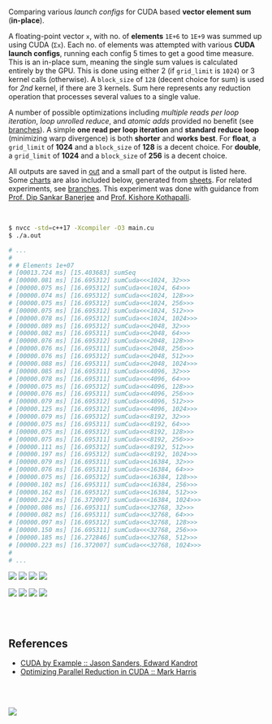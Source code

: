 Comparing various *launch configs* for CUDA based **vector element sum**
(**in-place**).

A floating-point vector `x`, with no. of **elements** `1E+6` to `1E+9` was
summed up using CUDA (`Σx`). Each no. of elements was attempted with
various **CUDA launch configs**, running each config 5 times to get a good
time measure. This is an in-place sum, meaning the single sum values is
calculated entirely by the GPU. This is done using either 2 (if `grid_limit`
is `1024`) or 3 kernel calls (otherwise). A `block_size` of `128`
(decent choice for sum) is used for *2nd* kernel, if there are 3 kernels.
Sum here represents any reduction operation that processes several values
to a single value.

A number of possible optimizations including *multiple reads per loop*
*iteration*, *loop unrolled reduce*, and *atomic adds* provided no benefit
(see [branches]). A simple **one read per loop iteration** and **standard**
**reduce loop** (minimizing warp divergence) is both **shorter** and **works**
**best**. For **float**, a `grid_limit` of **1024** and a `block_size` of
**128** is a decent choice. For **double**, a `grid_limit` of **1024** and a
`block_size` of **256** is a decent choice.

All outputs are saved in [out](out/) and a small part of the output is listed
here. Some [charts] are also included below, generated from [sheets]. For
related experiments, see [branches]. This experiment was done with guidance
from [Prof. Dip Sankar Banerjee] and [Prof. Kishore Kothapalli].

<br>

```bash
$ nvcc -std=c++17 -Xcompiler -O3 main.cu
$ ./a.out

# ...
#
# # Elements 1e+07
# [00013.724 ms] [15.403683] sumSeq
# [00000.081 ms] [16.695312] sumCuda<<<1024, 32>>>
# [00000.075 ms] [16.695312] sumCuda<<<1024, 64>>>
# [00000.074 ms] [16.695312] sumCuda<<<1024, 128>>>
# [00000.075 ms] [16.695312] sumCuda<<<1024, 256>>>
# [00000.075 ms] [16.695312] sumCuda<<<1024, 512>>>
# [00000.078 ms] [16.695312] sumCuda<<<1024, 1024>>>
# [00000.089 ms] [16.695312] sumCuda<<<2048, 32>>>
# [00000.082 ms] [16.695311] sumCuda<<<2048, 64>>>
# [00000.076 ms] [16.695312] sumCuda<<<2048, 128>>>
# [00000.076 ms] [16.695311] sumCuda<<<2048, 256>>>
# [00000.076 ms] [16.695312] sumCuda<<<2048, 512>>>
# [00000.088 ms] [16.695311] sumCuda<<<2048, 1024>>>
# [00000.085 ms] [16.695311] sumCuda<<<4096, 32>>>
# [00000.078 ms] [16.695311] sumCuda<<<4096, 64>>>
# [00000.075 ms] [16.695312] sumCuda<<<4096, 128>>>
# [00000.076 ms] [16.695311] sumCuda<<<4096, 256>>>
# [00000.079 ms] [16.695312] sumCuda<<<4096, 512>>>
# [00000.125 ms] [16.695312] sumCuda<<<4096, 1024>>>
# [00000.079 ms] [16.695312] sumCuda<<<8192, 32>>>
# [00000.075 ms] [16.695311] sumCuda<<<8192, 64>>>
# [00000.075 ms] [16.695312] sumCuda<<<8192, 128>>>
# [00000.075 ms] [16.695311] sumCuda<<<8192, 256>>>
# [00000.111 ms] [16.695312] sumCuda<<<8192, 512>>>
# [00000.197 ms] [16.695312] sumCuda<<<8192, 1024>>>
# [00000.079 ms] [16.695311] sumCuda<<<16384, 32>>>
# [00000.076 ms] [16.695311] sumCuda<<<16384, 64>>>
# [00000.075 ms] [16.695312] sumCuda<<<16384, 128>>>
# [00000.102 ms] [16.695311] sumCuda<<<16384, 256>>>
# [00000.162 ms] [16.695312] sumCuda<<<16384, 512>>>
# [00000.224 ms] [16.372007] sumCuda<<<16384, 1024>>>
# [00000.086 ms] [16.695311] sumCuda<<<32768, 32>>>
# [00000.082 ms] [16.695311] sumCuda<<<32768, 64>>>
# [00000.097 ms] [16.695312] sumCuda<<<32768, 128>>>
# [00000.150 ms] [16.695311] sumCuda<<<32768, 256>>>
# [00000.185 ms] [16.272846] sumCuda<<<32768, 512>>>
# [00000.223 ms] [16.372007] sumCuda<<<32768, 1024>>>
#
# ...
```

[![](https://i.imgur.com/CWySswQ.gif)][sheetp]
[![](https://i.imgur.com/o3mYdbR.gif)][sheetp]
[![](https://i.imgur.com/jGqYBwP.gif)][sheetp]
[![](https://i.imgur.com/ktH8eSd.gif)][sheetp]

[![](https://i.imgur.com/5ptA5mP.png)][sheetp]
[![](https://i.imgur.com/H5fsuAu.png)][sheetp]
[![](https://i.imgur.com/me2NSUv.png)][sheetp]
[![](https://i.imgur.com/Acuh8hF.png)][sheetp]

<br>
<br>


## References

- [CUDA by Example :: Jason Sanders, Edward Kandrot](https://www.slideshare.net/SubhajitSahu/cuda-by-example-notes)
- [Optimizing Parallel Reduction in CUDA :: Mark Harris](https://www.slideshare.net/SubhajitSahu/optimizing-parallel-reduction-in-cuda-notes)

<br>
<br>

[![](https://i.imgur.com/s6FklYl.png)](https://www.youtube.com/watch?v=vTdodyhhjww)

[Prof. Dip Sankar Banerjee]: https://sites.google.com/site/dipsankarban/
[Prof. Kishore Kothapalli]: https://cstar.iiit.ac.in/~kkishore/
[branches]: https://github.com/puzzlef/sum-cuda-inplace-adjust-launch/branches
[charts]: https://photos.app.goo.gl/795Rcbqa14srjoZBA
[sheets]: https://docs.google.com/spreadsheets/d/1pgIn6dcrKtVv0SoaJeQwTe1CzHRKuoUOXjn5_KJqrA8/edit?usp=sharing
[sheetp]: https://docs.google.com/spreadsheets/d/e/2PACX-1vRR3VIK58QcfE3fDl2EMhg8TKvZQOq4QONU3WkcDZNihlzG82gtROy4QknkcN5xHlWyraIEtteS4YI2/pubhtml
